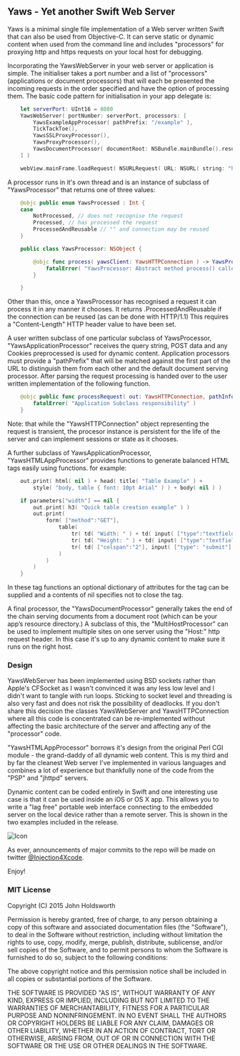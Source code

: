 ## Yaws - Yet another Swift Web Server

Yaws is a minimal single file implementation of a Web server written
Swift that can also be used from Objective-C. It can serve static or dynamic content
when used from the command line and includes "processors" for proxying http and https
requests on your local host for debugging.

Incorporating the YawsWebServer in your web server or application is simple. The initialiser
takes a port number and a list of "processors" (applications or document processors)
that will each be presented the incoming requests in the order specified and have the
option of processing them. The basic code pattern for initialisation in your app delegate is:

```Swift
    let serverPort: UInt16 = 8080
    YawsWebServer( portNumber: serverPort, processors: [
        YawsExampleAppProcessor( pathPrefix: "/example" ),
        TickTackToe(),
        YawsSSLProxyProcessor(),
        YawsProxyProcessor(),
        YawsDocumentProcessor( documentRoot: NSBundle.mainBundle().resourcePath! ),
    ] )

    webView.mainFrame.loadRequest( NSURLRequest( URL: NSURL( string: "http://localhost:\(serverPort)" )! ) )
```

A processor runs in it's own thread and is an instance of subclass of "YawsProcessor" that returns one of three values:

```Swift
    @objc public enum YawsProcessed : Int {
    case
        NotProcessed, // does not recognise the request
        Processed, // has processed the request
        ProcessedAndReusable // "" and connection may be reused
    }

    public class YawsProcessor: NSObject {

        @objc func process( yawsClient: YawsHTTPConnection ) -> YawsProcessed {
            fatalError( "YawsProcessor: Abstract method process() called" )
        }

    }
```

Other than this, once a YawsProcessor has recognised a request it can process it
in any manner it chooses. It returns .ProcessedAndReusable if the connection can be
reused (as can be done with HTTP/1.1) This requires a "Content-Length" HTTP header
value to have been set.

A user written subclass of one particular subclass of YawsProcessor, "YawsApplicationProcessor"
receives the  query string, POST data and any Cookies preprocessed is used for dynamic content.
Application processors must provide a "pathPrefix" that will be matched against the
first part of the URL to distinguish them from each other and the default document
serving processor. After parsing the request processing is handed over to the user
written implementation of the following function.

```Swift
    @objc public func processRequest( out: YawsHTTPConnection, pathInfo: String, parameters: [String:String], cookies: [String:String] ) {
        fatalError( "Application Subclass responsibility" )
    }
```

Note: that while the "YawsHTTPConnection" object representing the request is transient,
the procesor instance is persistent for the life of the server and can implement sessions
or state as it chooses.

A further subclass of YawsApplicationProcessor, "YawsHTMLAppProcessor" provides
functions to generate balanced HTML tags easily using functions. for example:

```Swift
    out.print( html( nil ) + head( title( "Table Example" ) +
        style( "body, table { font: 10pt Arial" ) ) + body( nil ) )

    if parameters["width"] == nil {
        out.print( h3( "Quick table creation example" ) )
        out.print(
            form( ["method":"GET"],
                table(
                    tr( td( "Width: " ) + td( input( ["type":"textfield", "name":"width"] ) ) ) +
                    tr( td( "Height: " ) + td( input( ["type":"textfield", "name":"height"] ) ) ) +
                    tr( td( ["colspan":"2"], input( ["type": "submit"] )) )
                )
            )
        )
    }
```

In these tag functions an optional dictionary of attributes for the tag can be supplied 
and a contents of nil specifies not to close the tag.

A final processor, the "YawsDocumentProcessor" generally takes the end of the chain
serving documents from a document root (which can be your app’s resource directory.)
A subclass of this, the "MultiHostProcessor" can be used to implement multiple
sites on one server using the "Host:" http request header. In this case it's
up to any dynamic content to make sure it runs on the right host.

### Design

YawsWebServer has been implemented using BSD sockets rather than Apple's CFSocket as I wasn't convinced 
it was any less low level and I didn't want to tangle with run loops. Sticking to socket level and
threading is also very fast and does not risk the possibility of deadlocks. If you don't share this decision
the classes YawsWebServer and YawsHTTPConnection where all this code is concentrated can be re-implemented
without affecting the basic architecture of the server and affecting any of the "processor" code.

"YawsHTMLAppProcessor"
borrows it's design from the original Perl CGI module - the grand-daddy of all dynamic web content.
This is my third and by far the cleanest Web server I've implemented in various languages and
combines a lot of experience but thankfully none of the code from the "PSP" and "jhttpd" servers.

Dynamic content can be coded entirely in Swift and one interesting use case is that it
can be used inside an iOS or OS X app. This allows you to write a "lag free" portable web 
interface connecting to the embedded server on the local device rather than a remote server. 
This is shown in the two examples included in the release.

![Icon](http://injectionforxcode.johnholdsworth.com/yaws2.png)

As ever, announcements of major commits to the repo will be made on twitter 
[@Injection4Xcode](https://twitter.com/#!/@Injection4Xcode).

Enjoy!

### MIT License

Copyright (C) 2015 John Holdsworth

Permission is hereby granted, free of charge, to any person obtaining a copy of this software and associated 
documentation files (the "Software"), to deal in the Software without restriction, including without limitation 
the rights to use, copy, modify, merge, publish, distribute, sublicense, and/or sell copies of the Software, 
and to permit persons to whom the Software is furnished to do so, subject to the following conditions:

The above copyright notice and this permission notice shall be included in all copies or substantial 
portions of the Software.

THE SOFTWARE IS PROVIDED "AS IS", WITHOUT WARRANTY OF ANY KIND, EXPRESS OR IMPLIED, INCLUDING BUT NOT 
LIMITED TO THE WARRANTIES OF MERCHANTABILITY, FITNESS FOR A PARTICULAR PURPOSE AND NONINFRINGEMENT. 
IN NO EVENT SHALL THE AUTHORS OR COPYRIGHT HOLDERS BE LIABLE FOR ANY CLAIM, DAMAGES OR OTHER LIABILITY, 
WHETHER IN AN ACTION OF CONTRACT, TORT OR OTHERWISE, ARISING FROM, OUT OF OR IN CONNECTION WITH THE 
SOFTWARE OR THE USE OR OTHER DEALINGS IN THE SOFTWARE.

